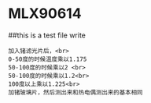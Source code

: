# MLX90614
##this is a test file write
```
加入锗滤光片后，<br>
0-50度的时候温度乘以1.175
50-100度的时候乘以2 <br>
50-100度的时候乘以1.2<br>
100度以上乘以1.225<br>
加锗玻璃片，然后测出来和热电偶测出来的基本相同

```
